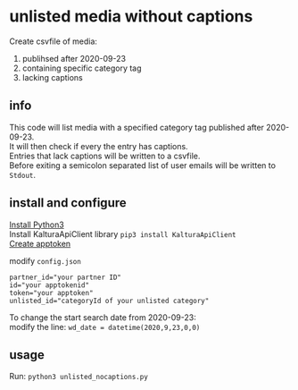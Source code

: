 # unlisted media without captions
Create csvfile of media:  
1. publihsed after 2020-09-23  
2. containing specific category tag  
3. lacking captions  

## info

This code will list media with a specified category tag published after 2020-09-23.  
It will then check if every the entry has captions.  
Entries that lack captions will be written to a csvfile.  
Before exiting a semicolon separated list of user emails will be written to `Stdout`.  

## install and configure  
[Install Python3](https://www.python.org/downloads/)   
Install KalturaApiClient library `pip3 install KalturaApiClient`  
[Create apptoken](https://developer.kaltura.com/api-docs/VPaaS-API-Getting-Started/application-tokens.html)  

modify `config.json`

    partner_id="your partner ID"  
    id="your apptokenid"  
    token="your apptoken"
    unlisted_id="categoryId of your unlisted category"  

To change the start search date from 2020-09-23:  
modify the line: `wd_date = datetime(2020,9,23,0,0)`  

## usage

Run:  `python3 unlisted_nocaptions.py` 
